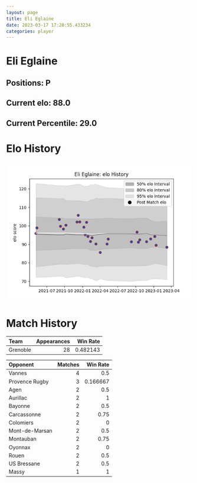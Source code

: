 ```yaml
---  
layout: page  
title: Eli Eglaine  
date: 2023-03-17 17:28:55.433234  
categories: player  
---
```

# Eli Eglaine

## Positions: P

## Current elo: 88.0

## Current Percentile: 29.0

# Elo History


![elo history](history_EliEglaine.png)
# Match History


| Team     |   Appearances |   Win Rate |
|:---------|--------------:|-----------:|
| Grenoble |            28 |   0.482143 |

| Opponent       |   Matches |   Win Rate |
|:---------------|----------:|-----------:|
| Vannes         |         4 |   0.5      |
| Provence Rugby |         3 |   0.166667 |
| Agen           |         2 |   0.5      |
| Aurillac       |         2 |   1        |
| Bayonne        |         2 |   0.5      |
| Carcassonne    |         2 |   0.75     |
| Colomiers      |         2 |   0        |
| Mont-de-Marsan |         2 |   0.5      |
| Montauban      |         2 |   0.75     |
| Oyonnax        |         2 |   0        |
| Rouen          |         2 |   0.5      |
| US Bressane    |         2 |   0.5      |
| Massy          |         1 |   1        |